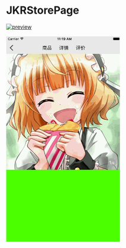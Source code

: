 JKRStorePage
==============
[![preview](https://travis-ci.org/Joker-388/MessageImageCategory.svg?branch=master)](http://www.jianshu.com/u/95d5ea0acd19)&nbsp;<br><br>
[![preview](https://github.com/Joker-388/JKRStorePage/blob/master/Images/store.gif)](http://www.jianshu.com/u/95d5ea0acd19)&nbsp;
<br><br>
